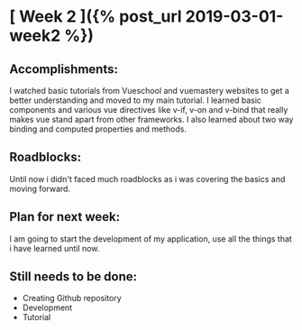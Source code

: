 # [ Week 2 ]({% post_url 2019-03-01-week2 %})

## Accomplishments:
I watched basic tutorials from Vueschool and vuemastery websites to get a better understanding and moved to my main tutorial. I learned basic components and various vue directives like v-if, v-on and v-bind that really makes vue stand apart from other frameworks. I also learned about two way binding and computed properties and methods.

## Roadblocks:
Until now i didn't faced much roadblocks as i was covering the basics and moving forward.

## Plan for next week:
I am going to start the development of my application, use all the things that i have learned until now.

## Still needs to be done:
* Creating Github repository
* Development
* Tutorial
